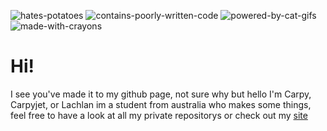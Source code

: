 ![hates-potatoes](https://user-images.githubusercontent.com/81344719/154904121-85437942-98ae-440d-b64b-c17e1b4ca1e7.svg)
![contains-poorly-written-code](https://user-images.githubusercontent.com/81344719/154904227-f6e85f2e-5247-45cf-ad8f-29d981c213e2.svg)
![powered-by-cat-gifs](https://user-images.githubusercontent.com/81344719/154904456-e875d7e2-3102-46cf-90cb-21391b0097f5.svg)
![made-with-crayons](https://user-images.githubusercontent.com/81344719/154905348-d8d6611b-fde7-4efc-97bd-0b6ab4ba227f.svg)


# Hi!

I see you've made it to my github page, not sure why but hello
I'm Carpy, Carpyjet, or Lachlan im a student from australia who makes some things, feel free to have a look at all my private repositorys or check out my [site](https://www.lachlan.link)
